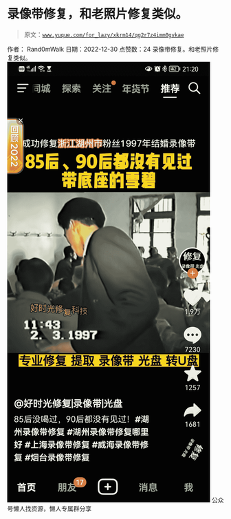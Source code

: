 # 录像带修复，和老照片修复类似。

> 原文：[`www.yuque.com/for_lazy/xkrm14/qg2r7z4imm0gvkae`](https://www.yuque.com/for_lazy/xkrm14/qg2r7z4imm0gvkae)

<ne-p id="u4e05a55c" data-lake-id="u4e05a55c"><ne-text id="u4015fd21">作者： Rand0mWalk</ne-text></ne-p> <ne-p id="uaee6f6b5" data-lake-id="uaee6f6b5"><ne-text id="u09171355">日期：2022-12-30</ne-text></ne-p> <ne-p id="uc7f0ef4d" data-lake-id="uc7f0ef4d"><ne-text id="u38e837ae">点赞数：</ne-text><ne-text id="u2b129dbc" ne-bold="true">24</ne-text></ne-p> <ne-hole id="u451ec300" data-lake-id="u451ec300"><ne-card data-card-name="hr" data-card-type="block" id="Rn3sN" data-event-boundary="card"><ne-p id="u9c1149b4" data-lake-id="u9c1149b4"><ne-text id="ud98b9576">录像带修复。和老照片修复类似。</ne-text></ne-p> <ne-p id="u2507ed8b" data-lake-id="u2507ed8b"><ne-card data-card-name="image" data-card-type="inline" id="floTp" data-event-boundary="card">![](img/9e1a01a5709e6dc4892de621a2080535.png)</ne-card></ne-p> <ne-hole id="uc126cd1d" data-lake-id="uc126cd1d"><ne-card data-card-name="hr" data-card-type="block" id="i6NcP" data-event-boundary="card"><ne-p id="u274910ea" data-lake-id="u274910ea"><ne-text id="uabbeb938">公众号懒人找资源，懒人专属群分享</ne-text></ne-p></ne-card></ne-hole></ne-card></ne-hole>